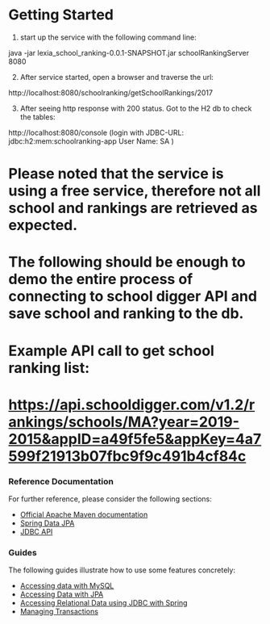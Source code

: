 # Getting Started

1. start up the service with the following command line:

java -jar lexia_school_ranking-0.0.1-SNAPSHOT.jar schoolRankingServer 8080

2. After service started, open a browser and traverse the url:

http://localhost:8080/schoolranking/getSchoolRankings/2017

3. After seeing http response with 200 status. Got to the H2 db to check the tables:

http://localhost:8080/console
(login with JDBC-URL: jdbc:h2:mem:schoolranking-app
			User Name: SA 
)

# Please noted that the service is using a free service, therefore not all school and rankings are retrieved as expected.
# The following should be enough to demo the entire process of connecting to school digger API and save school and ranking to the db.

# Example API call to get school ranking list:
# https://api.schooldigger.com/v1.2/rankings/schools/MA?year=2019-2015&appID=a49f5fe5&appKey=4a7599f21913b07fbc9f9c491b4cf84c




### Reference Documentation
For further reference, please consider the following sections:

* [Official Apache Maven documentation](https://maven.apache.org/guides/index.html)
* [Spring Data JPA](https://docs.spring.io/spring-boot/docs/{bootVersion}/reference/htmlsingle/#boot-features-jpa-and-spring-data)
* [JDBC API](https://docs.spring.io/spring-boot/docs/{bootVersion}/reference/htmlsingle/#boot-features-sql)

### Guides
The following guides illustrate how to use some features concretely:

* [Accessing data with MySQL](https://spring.io/guides/gs/accessing-data-mysql/)
* [Accessing Data with JPA](https://spring.io/guides/gs/accessing-data-jpa/)
* [Accessing Relational Data using JDBC with Spring](https://spring.io/guides/gs/relational-data-access/)
* [Managing Transactions](https://spring.io/guides/gs/managing-transactions/)


